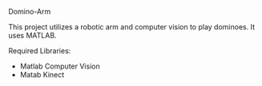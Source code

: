Domino-Arm

This project utilizes a robotic arm and computer vision to play dominoes. It uses MATLAB.

Required Libraries:
- Matlab Computer Vision
- Matab Kinect

